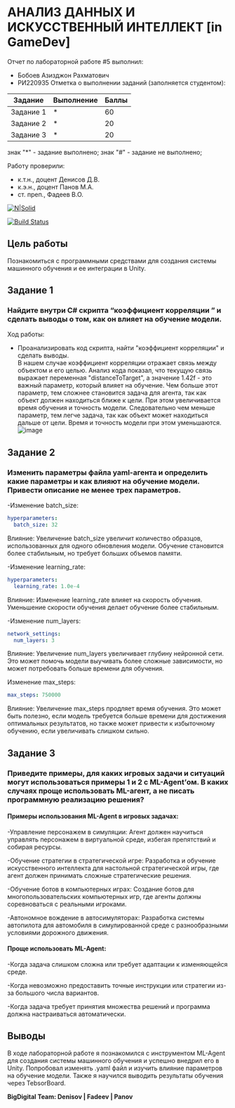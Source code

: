 # АНАЛИЗ ДАННЫХ И ИСКУССТВЕННЫЙ ИНТЕЛЛЕКТ [in GameDev]
Отчет по лабораторной работе #5 выполнил:
- Бобоев Азизджон Рахматович
- РИ220935
Отметка о выполнении заданий (заполняется студентом):

| Задание | Выполнение | Баллы |
| ------ | ------ | ------ |
| Задание 1 | * | 60 |
| Задание 2 | * | 20 |
| Задание 3 | * | 20 |

знак "*" - задание выполнено; знак "#" - задание не выполнено;

Работу проверили:
- к.т.н., доцент Денисов Д.В.
- к.э.н., доцент Панов М.А.
- ст. преп., Фадеев В.О.

[![N|Solid](https://cldup.com/dTxpPi9lDf.thumb.png)](https://nodesource.com/products/nsolid)

[![Build Status](https://travis-ci.org/joemccann/dillinger.svg?branch=master)](https://travis-ci.org/joemccann/dillinger)

## Цель работы
Познакомиться с программными средствами для создания системы машинного обучения и ее интеграции в Unity.

## Задание 1
### Найдите внутри C# скрипта “коэффициент корреляции ” и сделать выводы о том, как он влияет на обучение модели.
Ход работы:
- Проанализировать код скрипта, найти "коэффициент корреляции" и сделать выводы.<br>
В нашем случае коэффициент корреляции отражает связь между объектом и его целью. Анализ кода показал, что текущую связь выражает переменная "distanceToTarget", а значение 1.42f - это важный параметр, который влияет на обучение.
Чем больше этот параметр, тем сложнее становится задача для агента, так как объект должен находиться ближе к цели. При этом увеличивается время обучения и точность модели.
Следовательно чем меньше параметр, тем легче задача, так как объект может находиться дальше от цели. Время и точность модели при этом уменьшаются.
![image](https://github.com/enietoou/ad_in_gd_lab5/assets/74960429/0b222b36-5c06-4135-9a74-f4d76cd4afc7)


## Задание 2
### Изменить параметры файла yaml-агента и определить какие параметры и как влияют на обучение модели. Привести описание не менее трех параметров.
-Изменение batch_size:
```yaml
hyperparameters:
  batch_size: 32
```
Влияние: Увеличение batch_size увеличит количество образцов, использованных для одного обновления модели. Обучение становится более стабильным, но требует больших объемов памяти.

-Изменение learning_rate:
```yaml
hyperparameters:
  learning_rate: 1.0e-4
```
Влияние: Изменение learning_rate влияет на скорость обучения. Уменьшение скорости обучения делает обучение более стабильным.

-Изменение num_layers:
```yaml
network_settings:
  num_layers: 3
```
Влияние: Увеличение num_layers увеличивает глубину нейронной сети. Это может помочь модели выучивать более сложные зависимости, но может потребовать больше времени для обучения.

Изменение max_steps:

```yaml
max_steps: 750000
```
Влияние: Увеличение max_steps продляет время обучения. Это может быть полезно, если модель требуется больше времени для достижения оптимальных результатов, но также может привести к избыточному обучению, если увеличивать слишком сильно.

## Задание 3
### Приведите примеры, для каких игровых задачи и ситуаций могут использоваться примеры 1 и 2 с ML-Agent’ом. В каких случаях проще использовать ML-агент, а не писать программную реализацию решения?

#### Примеры использования ML-Agent в игровых задачах:

-Управление персонажем в симуляции:
Агент должен научиться управлять персонажем в виртуальной среде, избегая препятствий и собирая ресурсы.

-Обучение стратегии в стратегической игре:
Разработка и обучение искусственного интеллекта для настольной стратегической игры, где агент должен принимать сложные стратегические решения.

-Обучение ботов в компьютерных играх:
Создание ботов для многопользовательских компьютерных игр, где агенты должны соревноваться с реальными игроками.

-Автономное вождение в автосимуляторах:
Разработка системы автопилота для автомобиля в симулированной среде с разнообразными условиями дорожного движения.

#### Проще использовать ML-Agent:

-Когда задача слишком сложна или требует адаптации к изменяющейся среде.

-Когда невозможно предоставить точные инструкции или стратегии из-за большого числа вариантов.

-Когда задача требует принятия множества решений и программа должна настраиваться автоматически.

## Выводы

В ходе лабораторной работе я познакомился с инструментом ML-Agent для создания системы машинного обучения и успешно внедрил его в Unity. Попробовал изменять .yaml файл и изучить влияние параметров на обучение модели. Также я научился выводить результаты обучения через TebsorBoard.


**BigDigital Team: Denisov | Fadeev | Panov**
